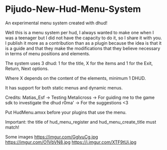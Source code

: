 # Pijudo-New-Hud-Menu-System
An experimental menu system created with dhud!

Well this is a menu system per hud, I always wanted to make one when I was a teenager but I did not have the capacity to do it, so I share it with you. I publish it more as a contribution than as a plugin because the idea is that it is a guide and that they make the modifications that they believe necessary in terms of menu positions and elements.

The system uses 3 dhud: 1 for the title, X for the items and 1 for the Exit, Return, Next options.

Where X depends on the content of the elements, minimum 1 DHUD.

It has support for both static menus and dynamic menus.

Credits: 
Matias_Esf -> Testing
Metalicross -> For guiding me to the game sdk to investigate the dhud
r0ma' -> For the suggestions <3

Put HudMenu.amxx before your plugins that use the menu.

Important: the title of hud_menu_register and hud_menu_create_title must match!

Some images
https://imgur.com/GglvuCg.jpg
https://imgur.com/O1VbVN8.jpg
https://i.imgur.com/XTF9tUi.jpg
